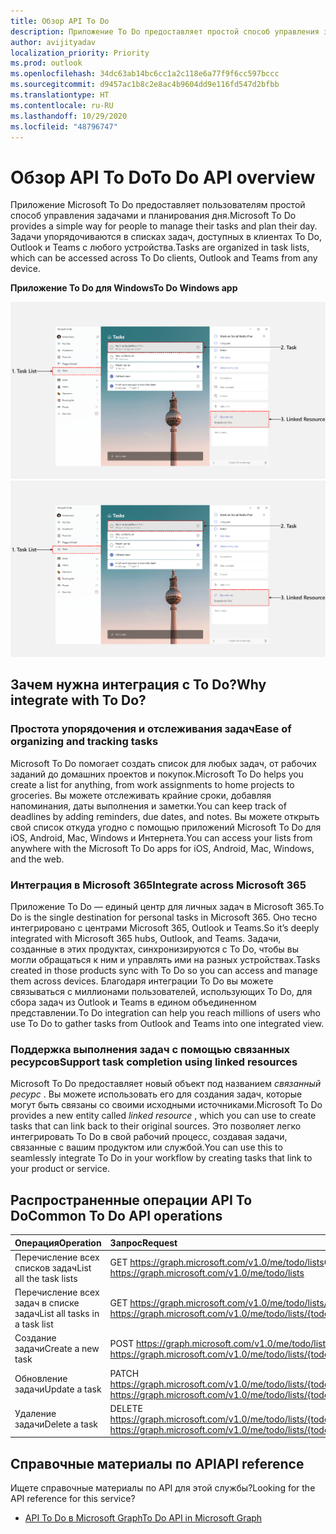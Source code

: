 ```yaml
---
title: Обзор API To Do
description: Приложение To Do предоставляет простой способ управления задачами и планирования дня
author: avijityadav
localization_priority: Priority
ms.prod: outlook
ms.openlocfilehash: 34dc63ab14bc6cc1a2c118e6a77f9f6cc597bccc
ms.sourcegitcommit: d9457ac1b8c2e8ac4b9604dd9e116fd547d2bfbb
ms.translationtype: HT
ms.contentlocale: ru-RU
ms.lasthandoff: 10/29/2020
ms.locfileid: "48796747"
---
```

# <a name="to-do-api-overview"></a><span data-ttu-id="50742-103">Обзор API To Do</span><span class="sxs-lookup"><span data-stu-id="50742-103">To Do API overview</span></span>
<span data-ttu-id="50742-104">Приложение Microsoft To Do предоставляет пользователям простой способ управления задачами и планирования дня.</span><span class="sxs-lookup"><span data-stu-id="50742-104">Microsoft To Do provides a simple way for people to manage their tasks and plan their day.</span></span> <span data-ttu-id="50742-105">Задачи упорядочиваются в списках задач, доступных в клиентах To Do, Outlook и Teams с любого устройства.</span><span class="sxs-lookup"><span data-stu-id="50742-105">Tasks are organized in task lists, which can be accessed across To Do clients, Outlook and Teams from any device.</span></span>

<span data-ttu-id="50742-106">**Приложение To Do для Windows**</span><span class="sxs-lookup"><span data-stu-id="50742-106">**To Do Windows app**</span></span>

<span data-ttu-id="50742-107">![Снимок экрана: приложение Microsoft To Do для Windows](./images/todo-windows-app.png "Изображение приложения Microsoft To Do для Windows")</span><span class="sxs-lookup"><span data-stu-id="50742-107">![Screenshot of a Microsoft To Do Windows App](./images/todo-windows-app.png "Image of Microsoft To Do Windows App")</span></span>

## <a name="why-integrate-with-to-do"></a><span data-ttu-id="50742-108">Зачем нужна интеграция с To Do?</span><span class="sxs-lookup"><span data-stu-id="50742-108">Why integrate with To Do?</span></span>

### <a name="ease-of-organizing-and-tracking-tasks"></a><span data-ttu-id="50742-109">Простота упорядочения и отслеживания задач</span><span class="sxs-lookup"><span data-stu-id="50742-109">Ease of organizing and tracking tasks</span></span>
<span data-ttu-id="50742-110">Microsoft To Do помогает создать список для любых задач, от рабочих заданий до домашних проектов и покупок.</span><span class="sxs-lookup"><span data-stu-id="50742-110">Microsoft To Do helps you create a list for anything, from work assignments to home projects to groceries.</span></span> <span data-ttu-id="50742-111">Вы можете отслеживать крайние сроки, добавляя напоминания, даты выполнения и заметки.</span><span class="sxs-lookup"><span data-stu-id="50742-111">You can keep track of deadlines by adding reminders, due dates, and notes.</span></span> <span data-ttu-id="50742-112">Вы можете открыть свой список откуда угодно с помощью приложений Microsoft To Do для iOS, Android, Mac, Windows и Интернета.</span><span class="sxs-lookup"><span data-stu-id="50742-112">You can access your lists from anywhere with the Microsoft To Do apps for iOS, Android, Mac, Windows, and the web.</span></span> 

### <a name="integrate-across-microsoft-365"></a><span data-ttu-id="50742-113">Интеграция в Microsoft 365</span><span class="sxs-lookup"><span data-stu-id="50742-113">Integrate across Microsoft 365</span></span>
<span data-ttu-id="50742-114">Приложение To Do — единый центр для личных задач в Microsoft 365.</span><span class="sxs-lookup"><span data-stu-id="50742-114">To Do is the single destination for personal tasks in Microsoft 365.</span></span> <span data-ttu-id="50742-115">Оно тесно интегрировано с центрами Microsoft 365, Outlook и Teams.</span><span class="sxs-lookup"><span data-stu-id="50742-115">So it’s deeply integrated with Microsoft 365 hubs, Outlook, and Teams.</span></span> <span data-ttu-id="50742-116">Задачи, созданные в этих продуктах, синхронизируются с To Do, чтобы вы могли обращаться к ним и управлять ими на разных устройствах.</span><span class="sxs-lookup"><span data-stu-id="50742-116">Tasks created in those products sync with To Do so you can access and manage them across devices.</span></span> <span data-ttu-id="50742-117">Благодаря интеграции To Do вы можете связываться с миллионами пользователей, использующих To Do, для сбора задач из Outlook и Teams в едином объединенном представлении.</span><span class="sxs-lookup"><span data-stu-id="50742-117">To Do integration can help you reach millions of users who use To Do to gather tasks from Outlook and Teams into one integrated view.</span></span>  

### <a name="support-task-completion-using-linked-resources"></a><span data-ttu-id="50742-118">Поддержка выполнения задач с помощью связанных ресурсов</span><span class="sxs-lookup"><span data-stu-id="50742-118">Support task completion using linked resources</span></span>
<span data-ttu-id="50742-119">Microsoft To Do предоставляет новый объект под названием _связанный ресурс_ . Вы можете использовать его для создания задач, которые могут быть связаны со своими исходными источниками.</span><span class="sxs-lookup"><span data-stu-id="50742-119">Microsoft To Do provides a new entity called _linked resource_ , which you can use to create tasks that can link back to their original sources.</span></span> <span data-ttu-id="50742-120">Это позволяет легко интегрировать To Do в свой рабочий процесс, создавая задачи, связанные с вашим продуктом или службой.</span><span class="sxs-lookup"><span data-stu-id="50742-120">You can use this to seamlessly integrate To Do in your workflow by creating tasks that link to your product or service.</span></span> 

## <a name="common-to-do-api-operations"></a><span data-ttu-id="50742-121">Распространенные операции API To Do</span><span class="sxs-lookup"><span data-stu-id="50742-121">Common To Do API operations</span></span>

|<span data-ttu-id="50742-122">Операция</span><span class="sxs-lookup"><span data-stu-id="50742-122">Operation</span></span>|<span data-ttu-id="50742-123">Запрос</span><span class="sxs-lookup"><span data-stu-id="50742-123">Request</span></span>|
|:--------|:--|
| <span data-ttu-id="50742-124">Перечисление всех списков задач</span><span class="sxs-lookup"><span data-stu-id="50742-124">List all the task lists</span></span> | <span data-ttu-id="50742-125">GET https://graph.microsoft.com/v1.0/me/todo/lists</span><span class="sxs-lookup"><span data-stu-id="50742-125">GET https://graph.microsoft.com/v1.0/me/todo/lists</span></span> |
| <span data-ttu-id="50742-126">Перечисление всех задач в списке задач</span><span class="sxs-lookup"><span data-stu-id="50742-126">List all tasks in a task list</span></span> | <span data-ttu-id="50742-127">GET https://graph.microsoft.com/v1.0/me/todo/lists/{todoTaskListId}/tasks</span><span class="sxs-lookup"><span data-stu-id="50742-127">GET https://graph.microsoft.com/v1.0/me/todo/lists/{todoTaskListId}/tasks</span></span> |
| <span data-ttu-id="50742-128">Создание задачи</span><span class="sxs-lookup"><span data-stu-id="50742-128">Create a new task</span></span> | <span data-ttu-id="50742-129">POST https://graph.microsoft.com/v1.0/me/todo/lists/{todoTaskListId}/tasks</span><span class="sxs-lookup"><span data-stu-id="50742-129">POST https://graph.microsoft.com/v1.0/me/todo/lists/{todoTaskListId}/tasks</span></span> |
| <span data-ttu-id="50742-130">Обновление задачи</span><span class="sxs-lookup"><span data-stu-id="50742-130">Update a task</span></span> | <span data-ttu-id="50742-131">PATCH https://graph.microsoft.com/v1.0/me/todo/lists/{todoTaskListId}/tasks/{todoTaskId}</span><span class="sxs-lookup"><span data-stu-id="50742-131">PATCH https://graph.microsoft.com/v1.0/me/todo/lists/{todoTaskListId}/tasks/{todoTaskId}</span></span> |
| <span data-ttu-id="50742-132">Удаление задачи</span><span class="sxs-lookup"><span data-stu-id="50742-132">Delete a task</span></span> | <span data-ttu-id="50742-133">DELETE https://graph.microsoft.com/v1.0/me/todo/lists/{todoTaskListId}/tasks/{todoTaskId}</span><span class="sxs-lookup"><span data-stu-id="50742-133">DELETE https://graph.microsoft.com/v1.0/me/todo/lists/{todoTaskListId}/tasks/{todoTaskId}</span></span> |

## <a name="api-reference"></a><span data-ttu-id="50742-134">Справочные материалы по API</span><span class="sxs-lookup"><span data-stu-id="50742-134">API reference</span></span>
<span data-ttu-id="50742-135">Ищете справочные материалы по API для этой службы?</span><span class="sxs-lookup"><span data-stu-id="50742-135">Looking for the API reference for this service?</span></span>

- [<span data-ttu-id="50742-136">API To Do в Microsoft Graph</span><span class="sxs-lookup"><span data-stu-id="50742-136">To Do API in Microsoft Graph</span></span>](/graph/api/resources/todo-overview)
